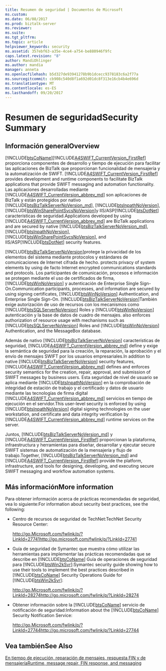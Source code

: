 ```yaml
---
title: Resumen de seguridad | Documentos de Microsoft
ms.custom: 
ms.date: 06/08/2017
ms.prod: biztalk-server
ms.reviewer: 
ms.suite: 
ms.tgt_pltfrm: 
ms.topic: article
helpviewer_keywords: security
ms.assetid: 357ebf63-a35e-4ce4-a754-be880946f9fc
caps.latest.revision: "8"
author: MandiOhlinger
ms.author: mandia
manager: anneta
ms.openlocfilehash: b5d327de93941278b9b1dcecc9378183c6a2f77a
ms.sourcegitcommit: cb908c540d8f1a692d01dc8f313e16cb4b4e696d
ms.translationtype: MT
ms.contentlocale: es-ES
ms.lasthandoff: 09/20/2017
---
```

# <a name="security-summary"></a><span data-ttu-id="fe21b-102">Resumen de seguridad</span><span class="sxs-lookup"><span data-stu-id="fe21b-102">Security Summary</span></span>
## <a name="overview"></a><span data-ttu-id="fe21b-103">Información general</span><span class="sxs-lookup"><span data-stu-id="fe21b-103">Overview</span></span>
[!INCLUDE[btsCoName](../../includes/btsconame-md.md)]<span data-ttu-id="fe21b-104">[!INCLUDE[A4SWIFT_CurrentVersion_FirstRef](../../includes/a4swift-currentversion-firstref-md.md)] proporciona componentes de desarrollo y tiempo de ejecución para facilitar las aplicaciones de BizTalk que proporcionan funcionalidad de mensajería y la automatización de SWIFT.</span><span class="sxs-lookup"><span data-stu-id="fe21b-104"> [!INCLUDE[A4SWIFT_CurrentVersion_FirstRef](../../includes/a4swift-currentversion-firstref-md.md)] provides development and runtime components to facilitate BizTalk applications that provide SWIFT messaging and automation functionality.</span></span> <span data-ttu-id="fe21b-105">Las aplicaciones desarrolladas mediante [!INCLUDE[A4SWIFT_CurrentVersion_abbrev_md](../../includes/a4swift-currentversion-abbrev-md.md)] son aplicaciones de BizTalk y están protegidos por nativo [!INCLUDE[btsBizTalkServerNoVersion_md](../../includes/btsbiztalkservernoversion-md.md)], [!INCLUDE[btsInpathNoVersion](../../includes/btsinpathnoversion-md.md)], [!INCLUDE[btsWinSharePointSvcsNoVersion](../../includes/btswinsharepointsvcsnoversion-md.md)]y IIS/ASP[!INCLUDE[btsDotNet](../../includes/btsdotnet-md.md)] características de seguridad.</span><span class="sxs-lookup"><span data-stu-id="fe21b-105">Applications developed by using [!INCLUDE[A4SWIFT_CurrentVersion_abbrev_md](../../includes/a4swift-currentversion-abbrev-md.md)] are BizTalk applications and are secured by native [!INCLUDE[btsBizTalkServerNoVersion_md](../../includes/btsbiztalkservernoversion-md.md)], [!INCLUDE[btsInpathNoVersion](../../includes/btsinpathnoversion-md.md)], [!INCLUDE[btsWinSharePointSvcsNoVersion](../../includes/btswinsharepointsvcsnoversion-md.md)], and IIS/ASP[!INCLUDE[btsDotNet](../../includes/btsdotnet-md.md)] security features.</span></span>  
  
 [!INCLUDE[btsBizTalkServerNoVersion](../../includes/btsbiztalkservernoversion-md.md)]<span data-ttu-id="fe21b-106">protege la privacidad de los elementos del sistema mediante protocolos y estándares de comunicaciones de Internet cifrada de hecho.</span><span class="sxs-lookup"><span data-stu-id="fe21b-106"> protects privacy of system elements by using de facto Internet encrypted communications standards and protocols.</span></span> <span data-ttu-id="fe21b-107">Los participantes de comunicación, procesos e información se protegen mediante el uso de certificados de firma, [!INCLUDE[btsWinNoVersion](../../includes/btswinnoversion-md.md)] y autenticación de Enterprise Single Sign-On.</span><span class="sxs-lookup"><span data-stu-id="fe21b-107">Communication participants, processes, and information are secured by using signing certificates, [!INCLUDE[btsWinNoVersion](../../includes/btswinnoversion-md.md)] Authentication, and Enterprise Single Sign-On.</span></span> [!INCLUDE[btsBizTalkServerNoVersion](../../includes/btsbiztalkservernoversion-md.md)]<span data-ttu-id="fe21b-108">También exige autorización de uso de recursos con los mecanismos como [!INCLUDE[btsSQLServerNoVersion](../../includes/btssqlservernoversion-md.md)] Roles y [!INCLUDE[btsWinNoVersion](../../includes/btswinnoversion-md.md)] autenticación y la base de datos de cuadro de mensajes.</span><span class="sxs-lookup"><span data-stu-id="fe21b-108"> also enforces authorization of resource usage with mechanisms such as [!INCLUDE[btsSQLServerNoVersion](../../includes/btssqlservernoversion-md.md)] Roles and [!INCLUDE[btsWinNoVersion](../../includes/btswinnoversion-md.md)] Authentication, and the MessageBox database.</span></span>  
  
 <span data-ttu-id="fe21b-109">Además de nativo [!INCLUDE[btsBizTalkServerNoVersion](../../includes/btsbiztalkservernoversion-md.md)] características de seguridad, [!INCLUDE[A4SWIFT_CurrentVersion_abbrev_md](../../includes/a4swift-currentversion-abbrev-md.md)] define y exige la semántica de seguridad para la creación, la reparación, la aprobación y el envío de mensajes SWIFT por los usuarios empresariales.</span><span class="sxs-lookup"><span data-stu-id="fe21b-109">In addition to native [!INCLUDE[btsBizTalkServerNoVersion](../../includes/btsbiztalkservernoversion-md.md)] security features, [!INCLUDE[A4SWIFT_CurrentVersion_abbrev_md](../../includes/a4swift-currentversion-abbrev-md.md)] defines and enforces security semantics for the creation, repair, approval, and submission of SWIFT messages by business users.</span></span> <span data-ttu-id="fe21b-110">Esta seguridad de nivel de usuario se aplica mediante [!INCLUDE[btsInpathNoVersion](../../includes/btsinpathnoversion-md.md)] en la comprobación de integridad de estación de trabajo y el certificado y datos de usuario mediante las tecnologías de firma digital [!INCLUDE[A4SWIFT_CurrentVersion_abbrev_md](../../includes/a4swift-currentversion-abbrev-md.md)] servicios en tiempo de ejecución en el servidor.</span><span class="sxs-lookup"><span data-stu-id="fe21b-110">This user-level security is enforced by using [!INCLUDE[btsInpathNoVersion](../../includes/btsinpathnoversion-md.md)] digital signing technologies on the user workstation, and certificate and data integrity verification by [!INCLUDE[A4SWIFT_CurrentVersion_abbrev_md](../../includes/a4swift-currentversion-abbrev-md.md)] runtime services on the server.</span></span>  
  
 <span data-ttu-id="fe21b-111">Juntos, [!INCLUDE[btsBizTalkServerNoVersion_md](../../includes/btsbiztalkservernoversion-md.md)] y [!INCLUDE[A4SWIFT_CurrentVersion_FirstRef](../../includes/a4swift-currentversion-firstref-md.md)] proporcionan la plataforma, infraestructura y herramientas para diseñar, desarrollar y ejecutar secure SWIFT sistemas de automatización de la mensajería y flujo de trabajo.</span><span class="sxs-lookup"><span data-stu-id="fe21b-111">Together, [!INCLUDE[btsBizTalkServerNoVersion_md](../../includes/btsbiztalkservernoversion-md.md)] and [!INCLUDE[A4SWIFT_CurrentVersion_FirstRef](../../includes/a4swift-currentversion-firstref-md.md)] provide the platform, infrastructure, and tools for designing, developing, and executing secure SWIFT messaging and workflow automation systems.</span></span>  
  
## <a name="more-information"></a><span data-ttu-id="fe21b-112">Más información</span><span class="sxs-lookup"><span data-stu-id="fe21b-112">More information</span></span>  
 <span data-ttu-id="fe21b-113">Para obtener información acerca de prácticas recomendadas de seguridad, vea lo siguiente:</span><span class="sxs-lookup"><span data-stu-id="fe21b-113">For information about security best practices, see the following:</span></span>  
  
-   <span data-ttu-id="fe21b-114">Centro de recursos de seguridad de TechNet:</span><span class="sxs-lookup"><span data-stu-id="fe21b-114">TechNet Security Resource Center:</span></span>  
  
     [<span data-ttu-id="fe21b-115">http://go.Microsoft.com/fwlink/p/?LinkId=27741</span><span class="sxs-lookup"><span data-stu-id="fe21b-115">http://go.microsoft.com/fwlink/p/?LinkId=27741</span></span>](http://go.microsoft.com/fwlink/p/?LinkId=27741)  
  

-   <span data-ttu-id="fe21b-116">Guía de seguridad de Symantec que muestra cómo utilizar las herramientas para implementar las prácticas recomendadas que se describe en [!INCLUDE[btsCoName](../../includes/btsconame-md.md)] Guía de operaciones de seguridad para [!INCLUDE[btsWin2kSvr](../../includes/btswin2ksvr-md.md)]:</span><span class="sxs-lookup"><span data-stu-id="fe21b-116">Symantec security guide showing how to use their tools to implement the best practices described in [!INCLUDE[btsCoName](../../includes/btsconame-md.md)] Security Operations Guide for [!INCLUDE[btsWin2kSvr](../../includes/btswin2ksvr-md.md)]:</span></span>  
  
     [<span data-ttu-id="fe21b-117">http://go.Microsoft.com/fwlink/p/?LinkId=28274</span><span class="sxs-lookup"><span data-stu-id="fe21b-117">http://go.microsoft.com/fwlink/p/?LinkId=28274</span></span>](http://go.microsoft.com/fwlink/p/?LinkId=28274)  

  
-   <span data-ttu-id="fe21b-118">Obtener información sobre la [!INCLUDE[btsCoName](../../includes/btsconame-md.md)] servicio de notificación de seguridad:</span><span class="sxs-lookup"><span data-stu-id="fe21b-118">Information about the [!INCLUDE[btsCoName](../../includes/btsconame-md.md)] Security Notification Service:</span></span>  
  
     [<span data-ttu-id="fe21b-119">http://go.Microsoft.com/fwlink/p/?LinkId=27744</span><span class="sxs-lookup"><span data-stu-id="fe21b-119">http://go.microsoft.com/fwlink/p/?LinkId=27744</span></span>](http://go.microsoft.com/fwlink/p/?LinkId=27744)  
  
  
## <a name="see-also"></a><span data-ttu-id="fe21b-120">Vea también</span><span class="sxs-lookup"><span data-stu-id="fe21b-120">See Also</span></span>  
[<span data-ttu-id="fe21b-121">En tiempo de ejecución, reparación de mensajes, respuesta FIN y de mensajería</span><span class="sxs-lookup"><span data-stu-id="fe21b-121">Runtime, message repair, FIN response, and messaging</span></span>](../../adapters-and-accelerators/accelerator-swift/runtime-message-repair-fin-response-and-messaging.md)